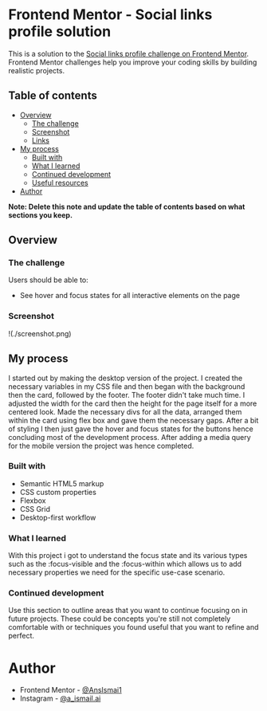 # Frontend Mentor - Social links profile solution

This is a solution to the [Social links profile challenge on Frontend Mentor](https://www.frontendmentor.io/challenges/social-links-profile-UG32l9m6dQ). Frontend Mentor challenges help you improve your coding skills by building realistic projects. 

## Table of contents

- [Overview](#overview)
  - [The challenge](#the-challenge)
  - [Screenshot](#screenshot)
  - [Links](#links)
- [My process](#my-process)
  - [Built with](#built-with)
  - [What I learned](#what-i-learned)
  - [Continued development](#continued-development)
  - [Useful resources](#useful-resources)
- [Author](#author)

**Note: Delete this note and update the table of contents based on what sections you keep.**

## Overview

### The challenge

Users should be able to:

- See hover and focus states for all interactive elements on the page

### Screenshot

!(./screenshot.png)

## My process
I started out by making the desktop version of the project. I created the necessary variables in my CSS file and then began with the background then the card, followed by the footer. The footer didn't take much time. I adjusted the width for the card then the height for the page itself for a more centered look. Made the necessary divs for all the data, arranged them within the card using flex box and gave them the necessary gaps. After a bit of styling I then just gave the hover and focus states for the buttons hence concluding most of the development process. After adding a media query for the mobile version the project was hence completed.

### Built with

- Semantic HTML5 markup
- CSS custom properties
- Flexbox
- CSS Grid
- Desktop-first workflow

### What I learned

With this project i got to understand the focus state and its various types such as the :focus-visible and the :focus-within which allows us to add necessary properties we need for the specific use-case scenario.


### Continued development

Use this section to outline areas that you want to continue focusing on in future projects. These could be concepts you're still not completely comfortable with or techniques you found useful that you want to refine and perfect.

# Author
- Frontend Mentor - [@AnsIsmai1](https://www.frontendmentor.io/profile/AnasIsmai1)
- Instagram - [@a_ismail.ai](https://www.instagram.com/a_ismail.ai)
